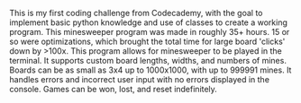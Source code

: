 This is my first coding challenge from Codecademy, with the goal to implement basic python knowledge and use of classes to create a working program.
This minesweeper program was made in roughly 35+ hours. 15 or so were optimizations, which brought the total time for large board 'clicks' down by >100x.
This program allows for minesweeper to be played in the terminal. It supports custom board lengths, widths, and numbers of mines. Boards can be as small as 3x4 up to 1000x1000, with up to 999991 mines.
It handles errors and incorrect user input with no errors displayed in the console. Games can be won, lost, and reset indefinitely.
